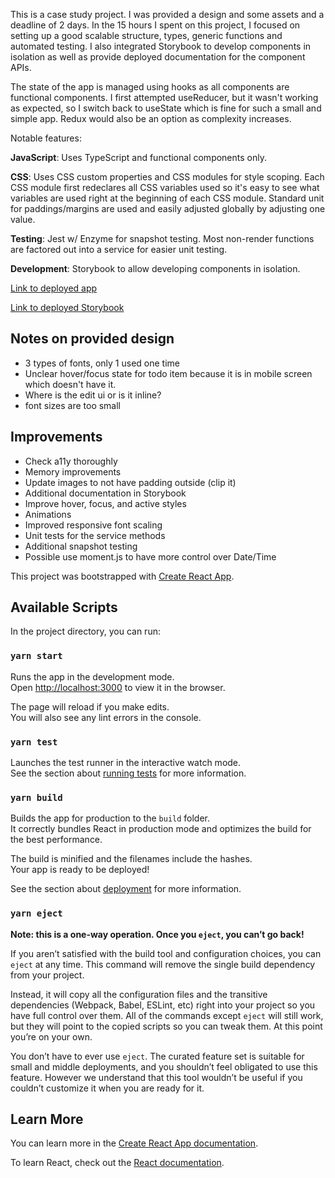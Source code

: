 This is a case study project. I was provided a design and some assets and a deadline of 2 days. In the 15 hours I spent on this project, I focused on setting up a good scalable structure, types, generic functions and automated testing. I also integrated Storybook to develop components in isolation as well as provide deployed documentation for the component APIs.

The state of the app is managed using hooks as all components are functional components. I first attempted useReducer, but it wasn't working as expected, so I switch back to useState which is fine for such a small and simple app. Redux would also be an option as complexity increases.

Notable features:

**JavaScript**: Uses TypeScript and functional components only.

**CSS**: Uses CSS custom properties and CSS modules for style scoping. Each CSS module first redeclares all CSS variables used so it's easy to see what variables are used right at the beginning of each CSS module. Standard unit for paddings/margins are used and easily adjusted globally by adjusting one value.

**Testing**: Jest w/ Enzyme for snapshot testing. Most non-render functions are factored out into a service for easier unit testing.

**Development**: Storybook to allow developing components in isolation.

[Link to deployed app](https://todo.chiangs.dev)

[Link to deployed Storybook](https://todostories.chiangs.dev)

## Notes on provided design

- 3 types of fonts, only 1 used one time
- Unclear hover/focus state for todo item because it is in mobile screen which doesn't have it.
- Where is the edit ui or is it inline?
- font sizes are too small

## Improvements

- Check a11y thoroughly
- Memory improvements
- Update images to not have padding outside (clip it)
- Additional documentation in Storybook
- Improve hover, focus, and active styles
- Animations
- Improved responsive font scaling
- Unit tests for the service methods
- Additional snapshot testing
- Possible use moment.js to have more control over Date/Time

This project was bootstrapped with [Create React App](https://github.com/facebook/create-react-app).

## Available Scripts

In the project directory, you can run:

### `yarn start`

Runs the app in the development mode.<br />
Open [http://localhost:3000](http://localhost:3000) to view it in the browser.

The page will reload if you make edits.<br />
You will also see any lint errors in the console.

### `yarn test`

Launches the test runner in the interactive watch mode.<br />
See the section about [running tests](https://facebook.github.io/create-react-app/docs/running-tests) for more information.

### `yarn build`

Builds the app for production to the `build` folder.<br />
It correctly bundles React in production mode and optimizes the build for the best performance.

The build is minified and the filenames include the hashes.<br />
Your app is ready to be deployed!

See the section about [deployment](https://facebook.github.io/create-react-app/docs/deployment) for more information.

### `yarn eject`

**Note: this is a one-way operation. Once you `eject`, you can’t go back!**

If you aren’t satisfied with the build tool and configuration choices, you can `eject` at any time. This command will remove the single build dependency from your project.

Instead, it will copy all the configuration files and the transitive dependencies (Webpack, Babel, ESLint, etc) right into your project so you have full control over them. All of the commands except `eject` will still work, but they will point to the copied scripts so you can tweak them. At this point you’re on your own.

You don’t have to ever use `eject`. The curated feature set is suitable for small and middle deployments, and you shouldn’t feel obligated to use this feature. However we understand that this tool wouldn’t be useful if you couldn’t customize it when you are ready for it.

## Learn More

You can learn more in the [Create React App documentation](https://facebook.github.io/create-react-app/docs/getting-started).

To learn React, check out the [React documentation](https://reactjs.org/).
